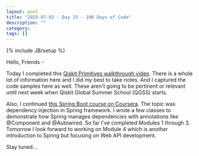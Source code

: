 ```yaml
---
layout: post
title: "2025-07-02 - Day 15 - 100 Days of Code"
description: ""
category: 
tags: []
---
```

{% include JB/setup %}

Hello, Friends -

Today I completed this [Qiskit Primitives walkthrough video](https://www.youtube.com/watch?v=OuYz02clnx4). There is a whole lot of information here and I did my best to take notes. And I captured the code samples here as well. These aren't going to be pertinent or relevant until next week when Qiskit Global Summer School (QGSS) starts.

Also, I continued [this Spring Boot course on Coursera](https://www.coursera.org/programs/vts-learning-program-nvi2e/learn/packt-master-java-web-services-and-rest-api-with-spring-boot-mxnmc). The topic was dependency injection in Spring framework. I wrote a few classes to demonstrate how Spring manages dependencies with annotations like @Component and @Autowired. So far I've completed Modules 1 through 3. Tomorrow I look forward to working on Module 4 which is another introduction to Spring but focusing on Web API development.

Stay tuned...